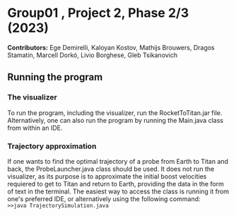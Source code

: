 # Group01 , Project 2, Phase 2/3 (2023)
**Contributors:**  Ege Demirelli, Kaloyan Kostov, Mathijs Brouwers, Dragos Stamatin, Marcell Dorkó, Livio Borghese, Gleb Tsikanovich
## Running the program
### The visualizer
To run the program, including the visualizer, run the RocketToTitan.jar file. Alternatively, one can also run the program by running the Main.java class from within an IDE.
### Trajectory approximation
If one wants to find the optimal trajectory of a probe from Earth to Titan and back, the ProbeLauncher.java class should be used. It does not run the visualizer, as its purpose is to approximate the initial boost velocities requiered to get to Titan and return to Earth, providing the data in the form of text in the terminal. The easiest way to access the class is running it from one's preferred IDE, or alternatively using the following command: <br />
`>>java TrajectorySimulation.java`   


